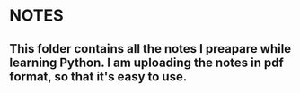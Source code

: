 # NOTES
## This folder contains all the notes I preapare while learning Python. I am uploading the notes in pdf format, so that it's easy to use.
